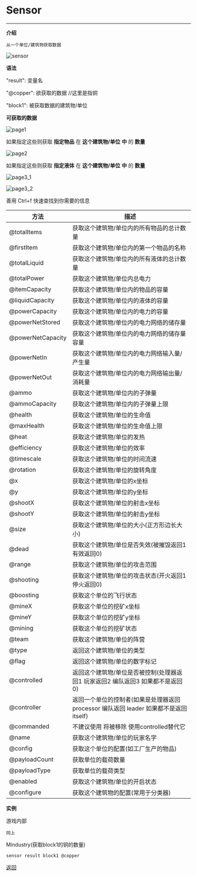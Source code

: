 # Sensor

---

**介绍**

    从一个单位/建筑物获取数据

![sensor](/Mindustry-guide/Guide/example/sensor.png)

**语法**

"result":  变量名

"@copper": 欲获取的数据
//这里是指铜

"block1":    被获取数据的建筑物/单位

**可获取的数据**

![page1](/Mindustry-guide/Guide/img/page1.png)

如果指定这些则获取 **指定物品** 在 **这个建筑物/单位** **中** 的 **数量**

![page2](/Mindustry-guide/Guide/img/page2.png)

如果指定这些则获取 **指定液体** 在 **这个建筑物/单位** **中** 的 **数量**

![page3_1](/Mindustry-guide/Guide/img/page3_1.png)

![page3_2](/Mindustry-guide/Guide/img/page3_2.png)

善用 Ctrl+f 快速查找到你需要的信息

|方法|描述|
|---|---|
|@totalItems|获取这个建筑物/单位内的所有物品的总计数量|
|@firstItem|获取这个建筑物/单位内的第一个物品的名称|
|@totalLiquid|获取这个建筑物/单位内的所有液体的总计数量|
|@totalPower|获取这个建筑物/单位内总电力|
|@itemCapacity|获取这个建筑物/单位内的物品的容量|
|@liquidCapacity|获取这个建筑物/单位内的液体的容量|
|@powerCapacity|获取这个建筑物/单位内的电力的容量|
|@powerNetStored|获取这个建筑物/单位内的电力网络的储存量|
|@powerNetCapacity|获取这个建筑物/单位内的电力网络的储存量容量|
|@powerNetIn|获取这个建筑物/单位内的电力网络输入量/产生量|
|@powerNetOut|获取这个建筑物/单位内的电力网络输出量/消耗量|
|@ammo|获取这个建筑物/单位内的子弹量|
|@ammoCapacity|获取这个建筑物/单位内的子弹量上限|
|@health|获取这个建筑物/单位的生命值|
|@maxHealth|获取这个建筑物/单位的生命值上限|
|@heat|获取这个建筑物/单位的发热|
|@efficiency|获取这个建筑物/单位的效率|
|@timescale|获取这个建筑物/单位的时间流速|
|@rotation|获取这个建筑物/单位的旋转角度|
|@x|获取这个建筑物/单位的x坐标|
|@y|获取这个建筑物/单位的y坐标|
|@shootX|获取这个建筑物/单位的射击x坐标|
|@shootY|获取这个建筑物/单位的射击y坐标|
|@size|获取这个建筑物/单位的大小(正方形边长大小)|
|@dead|获取这个建筑物/单位是否失效(被摧毁返回1 有效返回0)|
|@range|获取这个建筑物/单位的攻击范围|
|@shooting|获取这个建筑物/单位的攻击状态(开火返回1 停火返回0)|
|@boosting|获取这个单位的飞行状态|
|@mineX|获取这个单位的挖矿x坐标|
|@mineY|获取这个单位的挖矿y坐标|
|@mining|获取这个单位的挖矿状态|
|@team|获取这个建筑物/单位的阵营|
|@type|返回这个建筑物/单位的类型|
|@flag|返回这个建筑物/单位的数字标记|
|@controlled|返回这个建筑物/单位是否被控制(处理器返回1 玩家返回2 编队返回3 如果都不是返回0)|
|@controller|返回一个单位的控制者(如果是处理器返回processor 编队返回 leader 如果都不是返回 itself)|
|@commanded|不建议使用 将被移除 使用controlled替代它|
|@name|获取这个建筑物/单位的玩家名字|
|@config|获取这个单位的配置(如工厂生产的物品)|
|@payloadCount|获取单位的载荷数量|
|@payloadType|获取单位的载荷类型|
|@enabled|获取这个建筑物/单位的开启状态|
|@configure|获取这个建筑物的配置(常用于分类器)|

**实例**

游戏内部
```
同上
```
Mindustry(获取block1的铜的数量)
```
sensor result block1 @copper
```


[返回](https://lanluz.github.io/Mindustry-guide/)
